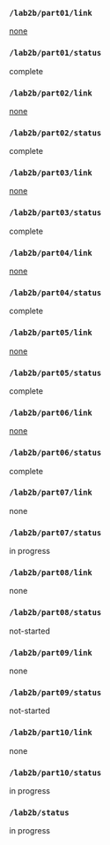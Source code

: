 ### `/lab2b/part01/link`
[none](https://github.com/Sahil-M-M/ESE-5190-Lab-2B/tree/main/Lab/01_registers)
### `/lab2b/part01/status`
complete
### `/lab2b/part02/link`
[none](https://github.com/Sahil-M-M/ESE-5190-Lab-2B/tree/main/Lab/02_repl)
### `/lab2b/part02/status`
complete
### `/lab2b/part03/link`
[none](https://github.com/Sahil-M-M/ESE-5190-Lab-2B/tree/main/Lab/03_sequencer)
### `/lab2b/part03/status`
complete
### `/lab2b/part04/link`
[none](https://github.com/Sahil-M-M/ESE-5190-Lab-2B/tree/main/Lab/04_slow_motion)
### `/lab2b/part04/status`
complete
### `/lab2b/part05/link`
[none](https://github.com/Sahil-M-M/ESE-5190-Lab-2B/tree/main/Lab/05_i2c_traffic)
### `/lab2b/part05/status`
complete
### `/lab2b/part06/link`
[none](https://github.com/Sahil-M-M/ESE-5190-Lab-2B/tree/main/Lab/06_pioscope)
### `/lab2b/part06/status`
complete
### `/lab2b/part07/link`
none
### `/lab2b/part07/status`
in progress
### `/lab2b/part08/link`
none
### `/lab2b/part08/status`
not-started
### `/lab2b/part09/link`
none
### `/lab2b/part09/status`
not-started
### `/lab2b/part10/link`
none
### `/lab2b/part10/status`
in progress
### `/lab2b/status`
in progress
